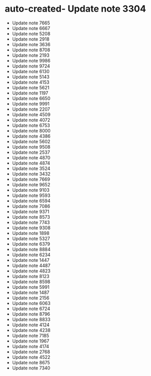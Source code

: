 # auto-created- Update note 3304
- Update note 7665
- Update note 6667
- Update note 5208
- Update note 2918
- Update note 3636
- Update note 8708
- Update note 2193
- Update note 9986
- Update note 9724
- Update note 6130
- Update note 5143
- Update note 4153
- Update note 5621
- Update note 1197
- Update note 6650
- Update note 9991
- Update note 2207
- Update note 4509
- Update note 4072
- Update note 6753
- Update note 8000
- Update note 4386
- Update note 5602
- Update note 9508
- Update note 2537
- Update note 4870
- Update note 4874
- Update note 3524
- Update note 3432
- Update note 7669
- Update note 9652
- Update note 9103
- Update note 9593
- Update note 6594
- Update note 7086
- Update note 9371
- Update note 8573
- Update note 7743
- Update note 9308
- Update note 1898
- Update note 5327
- Update note 6379
- Update note 8884
- Update note 6234
- Update note 1447
- Update note 4487
- Update note 4823
- Update note 8123
- Update note 8598
- Update note 5991
- Update note 1487
- Update note 2156
- Update note 6063
- Update note 6724
- Update note 8796
- Update note 8833
- Update note 4124
- Update note 4238
- Update note 7185
- Update note 1967
- Update note 4174
- Update note 2768
- Update note 4522
- Update note 8675
- Update note 7340
